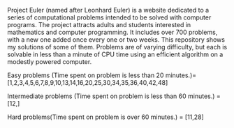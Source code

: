 Project Euler (named after Leonhard Euler) is a website dedicated to a series of computational problems intended to be solved with computer programs.
The project attracts adults and students interested in mathematics and computer programming.
It includes over 700 problems, with a new one added once every one or two weeks. This repository shows my solutions of some of them.
Problems are of varying difficulty, but each is solvable in less than a minute of CPU time using an efficient algorithm on a modestly powered computer.

Easy problems (Time spent on problem is less than 20 minutes.)= [1,2,3,4,5,6,7,8,9,10,13,14,16,20,25,30,34,35,36,40,42,48]

Intermediate problems (Time spent on problem is less than 60 minutes.) = [12,]

Hard problems(Time spent on problem is over 60 minutes.) = [11,28]


